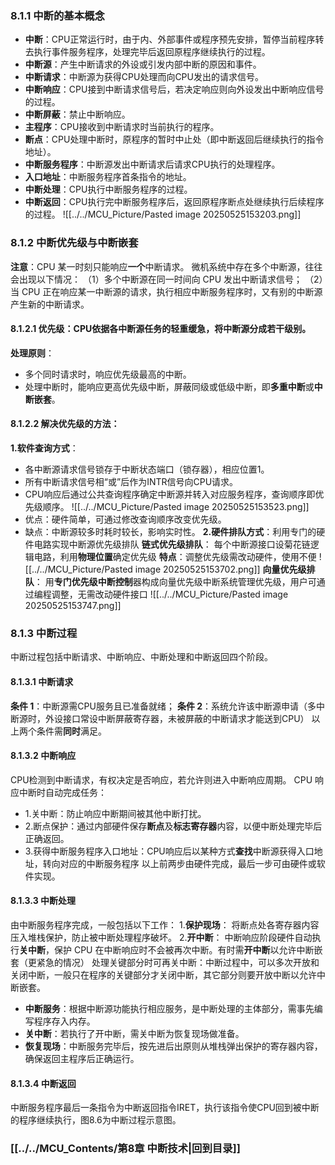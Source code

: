### 8.1.1 中断的基本概念
- **中断**：CPU正常运行时，由于内、外部事件或程序预先安排，暂停当前程序转去执行事件服务程序，处理完毕后返回原程序继续执行的过程。
- **中断源**：产生中断请求的外设或引发内部中断的原因和事件。
- **中断请求**：中断源为获得CPU处理而向CPU发出的请求信号。
- **中断响应**：CPU接到中断请求信号后，若决定响应则向外设发出中断响应信号的过程。
- **中断屏蔽**：禁止中断响应。
- **主程序**：CPU接收到中断请求时当前执行的程序。
- **断点**：CPU处理中断时，原程序的暂时中止处（即中断返回后继续执行的指令地址）。
- **中断服务程序**：中断源发出中断请求后请求CPU执行的处理程序。
- **入口地址**：中断服务程序首条指令的地址。
- **中断处理**：CPU执行中断服务程序的过程。
- **中断返回**：CPU执行完中断服务程序后，返回原程序断点处继续执行后续程序的过程。
![[../../MCU_Picture/Pasted image 20250525153203.png]]

### 8.1.2 中断优先级与中断嵌套
**注意**：CPU 某一时刻只能响应**一个**中断请求。
微机系统中存在多个中断源，往往会出现以下情况： 
（1）多个中断源在同一时间向 CPU 发出中断请求信号； 
（2）当 CPU 正在响应某一中断源的请求，执行相应中断服务程序时，又有别的中断源产生新的中断请求。
#### 8.1.2.1 优先级：CPU依据各中断源任务的轻重缓急，将中断源分成若干级别。
**处理原则**：
- 多个同时请求时，响应优先级最高的中断。
- 处理中断时，能响应更高优先级中断，屏蔽同级或低级中断，即**多重中断**或**中断嵌套**。
#### 8.1.2.2 **解决优先级的方法**：
  **1.软件查询方式**：
- 各中断源请求信号锁存于中断状态端口（锁存器），相应位置1。
- 所有中断请求信号相“或”后作为INTR信号向CPU请求。
- CPU响应后通过公共查询程序确定中断源并转入对应服务程序，查询顺序即优先级顺序。
![[../../MCU_Picture/Pasted image 20250525153523.png]]
- 优点：硬件简单，可通过修改查询顺序改变优先级。
- 缺点：中断源较多时耗时较长，影响实时性。
**2.硬件排队方式**：利用专门的硬件电路实现中断源优先级排队
**链式优先级排队**：
每个中断源接口设菊花链逻辑电路，利用**物理位置**确定优先级
**特点**：调整优先级需改动硬件，使用不便
![[../../MCU_Picture/Pasted image 20250525153702.png]]
**向量优先级排队**：
用**专门优先级中断控制**器构成向量优先级中断系统管理优先级，用户可通过编程调整，无需改动硬件接口
![[../../MCU_Picture/Pasted image 20250525153747.png]]
### 8.1.3 中断过程
中断过程包括中断请求、中断响应、中断处理和中断返回四个阶段。
#### 8.1.3.1 **中断请求**
**条件 1**：中断源需CPU服务且已准备就绪；
**条件 2**：系统允许该中断源申请（多中断源时，外设接口常设中断屏蔽寄存器，未被屏蔽的中断请求才能送到CPU）
以上两个条件需**同时**满足。
#### 8.1.3.2 **中断响应**
CPU检测到中断请求，有权决定是否响应，若允许则进入中断响应周期。
CPU 响应中断时自动完成任务：
- 1.关中断：防止响应中断期间被其他中断打扰。
- 2.断点保护：通过内部硬件保存**断点**及**标志寄存器**内容，以便中断处理完毕后正确返回。
- 3.获得中断服务程序入口地址：CPU响应后以某种方式**查找**中断源获得入口地址，转向对应的中断服务程序
以上前两步由硬件完成，最后一步可由硬件或软件实现。
#### 8.1.3.3 **中断处理**
由中断服务程序完成，一般包括以下工作：
1.**保护现场**：
将断点处各寄存器内容压入堆栈保护，防止被中断处理程序破坏。
2.**开中断**：
中断响应阶段硬件自动执行**关中断**，保护 CPU 在中断响应时不会被再次中断。有时需**开中断**以允许中断嵌套（更紧急的情况）
处理关键部分时可再关中断：中断过程中，可以多次开放和关闭中断，一般只在程序的关键部分才关闭中断，其它部分则要开放中断以允许中断嵌套。
- **中断服务**：根据中断源功能执行相应服务，是中断处理的主体部分，需事先编写程序存入内存。
- **关中断**：若执行了开中断，需关中断为恢复现场做准备。
- **恢复现场**：中断服务完毕后，按先进后出原则从堆栈弹出保护的寄存器内容，确保返回主程序后正确运行。
#### 8.1.3.4 **中断返回**
中断服务程序最后一条指令为中断返回指令IRET，执行该指令使CPU回到被中断的程序继续执行，图8.6为中断过程示意图。
### [[../../MCU_Contents/第8章 中断技术|回到目录]]